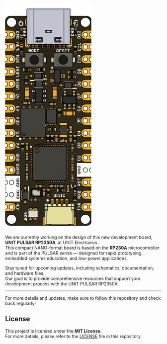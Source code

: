 ![UNIT PULSAR RP2350A V1.0.0](resources/top_0v1.png)

We are currently working on the design of this new development board, **UNIT PULSAR RP2350A**, at UNIT Electronics.  
This compact NANO-format board is based on the **RP230A** microcontroller and is part of the PULSAR series — designed for rapid prototyping, embedded systems education, and low-power applications.

Stay tuned for upcoming updates, including schematics, documentation, and hardware files.  
Our goal is to provide comprehensive resources that support your development process with the UNIT PULSAR RP2350A.

---

For more details and updates, make sure to follow this repository and check back regularly!

## License

This project is licensed under the **MIT License**.  
For more details, please refer to the [LICENSE](./LICENSE) file in this repository.

